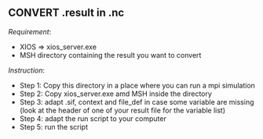 CONVERT .result in .nc
----------------------

*Requirement*:
- XIOS => xios_server.exe
- MSH directory containing the result you want to convert

*Instruction*:
- Step 1: Copy this directory in a place where you can run a mpi simulation
- Step 2: Copy xios_server.exe amd MSH inside the directory
- Step 3: adapt .sif, context and file_def in case some variable are missing (look at the header of one of your result file for the variable list)
- Step 4: adapt the run script to your computer
- Step 5: run the script
